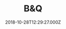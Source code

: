 ---
date: 2018-10-28T12:29:27.000Z
title: B&Q
latitude: 52.032886495415035
longitude: 1.2067701969162345
url: https://www.diy.com
category: checkin
---